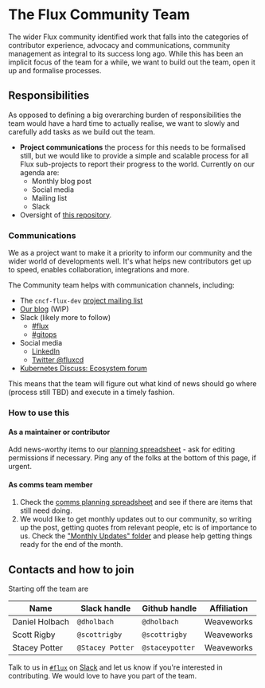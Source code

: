 # The Flux Community Team

The wider Flux community identified work that falls into the categories of contributor experience, advocacy and communications, community management as integral to its success long ago.
While this has been an implicit focus of the team for a while, we want to build out the team, open it up and formalise processes.

## Responsibilities

As opposed to defining a big overarching burden of responsibilities the team would have a hard time to actually realise, we want to slowly and carefully add tasks as we build out the team.

- **Project communications** the process for this needs to be formalised still, but we would like to provide a simple and scalable process for all Flux sub-projects to report their progress to the world.
Currently on our agenda are:
  - Monthly blog post
  - Social media
  - Mailing list
  - Slack
- Oversight of [this repository](https://github.com/fluxcd/community).

### Communications

We as a project want to make it a priority to inform our community and the wider world of developments well.
It's what helps new contributors get up to speed, enables collaboration, integrations and more.

The Community team helps with communication channels, including:

- The `cncf-flux-dev` [project mailing list](https://lists.cncf.io/g/cncf-flux-dev)
- [Our blog](https://github.com/fluxcd/website/issues/27) (WIP)
- Slack (likely more to follow)
  - [#flux](https://cloud-native.slack.com/archives/flux)
  - [#gitops](https://kubernetes.slack.com/archives/gitops)
- Social media
  - [LinkedIn](https://www.linkedin.com/groups/8985374/)
  - [Twitter @fluxcd](https://twitter.com/fluxcd)
- [Kubernetes Discuss: Ecosystem forum](https://discuss.kubernetes.io/c/announcements/announcements-eco)

This means that the team will figure out what kind of news should go where (process still TBD) and execute in a timely fashion.

### How to use this

#### As a maintainer or contributor

Add news-worthy items to our [planning spreadsheet](https://docs.google.com/spreadsheets/d/1hPV3qJ95I_RKPyeo3zUJOPrHc0LNeSlP3f9fjXTen-c/edit#gid=0) - ask for editing permissions if necessary.
Ping any of the folks at the bottom of this page, if urgent.

#### As comms team member

1. Check the [comms planning spreadsheet](https://docs.google.com/spreadsheets/d/1hPV3qJ95I_RKPyeo3zUJOPrHc0LNeSlP3f9fjXTen-c/edit#gid=0) and see if there are items that still need doing.
1. We would like to get monthly updates out to our community, so writing up the post, getting quotes from relevant people, etc is of importance to us.
    Check the ["Monthly Updates" folder](https://drive.google.com/drive/u/0/folders/1-vODozxyaDruofIWfnrY8hFr2xauFatf) and please help getting things ready for the end of the month.

## Contacts and how to join

Starting off the team are

| Name | Slack handle | Github handle | Affiliation |
| -- | -- | -- | -- |
| Daniel Holbach | `@dholbach` | `@dholbach` | Weaveworks  |
| Scott Rigby | `@scottrigby` | `@scottrigby` | Weaveworks  |
| Stacey Potter | `@Stacey Potter` | `@staceypotter` | Weaveworks  |

Talk to us in [`#flux`](https://cloud-native.slack.com/archives/flux) on [Slack](https://slack.cncf.io) and let us know if you're interested in contributing.
We would love to have you part of the team.
